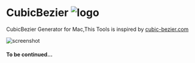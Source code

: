 # CubicBezier ![logo](https://raw.githubusercontent.com/isaced/CubicBezier/master/logo.png)

CubicBezier Generator for Mac,This Tools is inspired by [cubic-bezier.com](http://cubic-bezier.com/)

![screenshot](https://raw.githubusercontent.com/isaced/CubicBezier/master/screenshot.png)

#### To be continued...